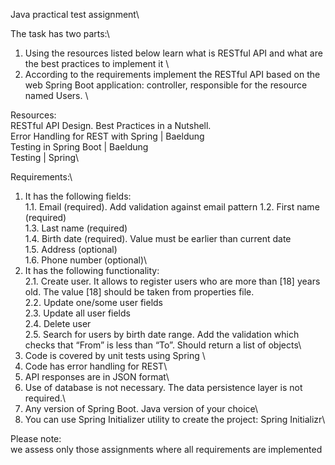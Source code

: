Java practical test assignment\

The task has two parts:\
1. Using the resources listed below learn what is RESTful API and what are the best practices to implement it \
2. According to the requirements implement the RESTful API based on the web Spring Boot application: controller, responsible for the resource named Users. \

Resources:\
RESTful API Design. Best Practices in a Nutshell.\
Error Handling for REST with Spring | Baeldung\
Testing in Spring Boot | Baeldung\
Testing | Spring\

Requirements:\
1. It has the following fields:\
1.1. Email (required). Add validation against email pattern
1.2. First name (required)\
1.3. Last name (required)\
1.4. Birth date (required). Value must be earlier than current date\
1.5. Address (optional)\
1.6. Phone number (optional)\
2. It has the following functionality:\
2.1. Create user. It allows to register users who are more than [18] years old. The value [18] should be taken from properties file.\
2.2. Update one/some user fields\
2.3. Update all user fields\
2.4. Delete user\
2.5. Search for users by birth date range. Add the validation which checks that “From” is less than “To”.  Should return a list of objects\
3. Code is covered by unit tests using Spring \
4. Code has error handling for REST\
5. API responses are in JSON format\
6. Use of database is not necessary. The data persistence layer is not required.\
7. Any version of Spring Boot. Java version of your choice\
8. You can use Spring Initializer utility to create the project: Spring Initializr\

Please note: \
we assess only those assignments where all requirements are implemented
